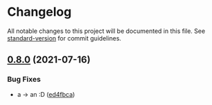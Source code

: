 # Changelog

All notable changes to this project will be documented in this file. See [standard-version](https://github.com/conventional-changelog/standard-version) for commit guidelines.

## [0.8.0](https://github.com/City-of-Helsinki/events-helsinki-ui/compare/v0.5.4...v0.8.0) (2021-07-16)


### Bug Fixes

* a -> an :D ([ed4fbca](https://github.com/City-of-Helsinki/events-helsinki-ui/commit/ed4fbcadb5e01fad5f0f0dd2e2bbf0e7e532f4e5))
